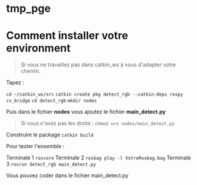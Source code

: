# tmp_pge

# Comment installer votre environment

> Si vous ne travaillez pas dans catkin_ws à vous d'adapter votre chemin. 

Tapez : 

`cd ~/catkin_ws/src`
`catkin create pkg detect_rgb --catkin-deps rospy cv_bridge`
`cd detect_rgb`
`mkdir nodes`

Puis dans le fichier **nodes** vous ajoutez le fichier **main_detect.py**

> Si vous n'avez pas les droits :
`chmod u+x nodes/main_detect.py`

Construire le package 
`catkin build`

Pour tester l'ensemble :

Terminale 1 `roscore` 
Terminale 2 `rosbag play -l VotreRosbag.bag`
Terminale 3 `rosrun detect_rgb main_detect.py`

Vous pouvez coder dans le fichier main_detect.py
